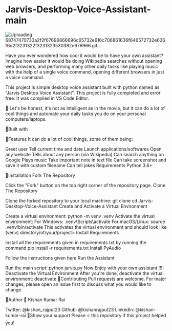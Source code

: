 # Jarvis-Desktop-Voice-Assistant-main
![Uploading 68747470733a2f2f67696666696c65732e616c706861636f646572732e636f6d2f3231322f3231323530382e676966.gif…]()


Have you ever wondered how cool it would be to have your own assistant? Imagine how easier it would be doing Wikipedia searches without opening web browsers, and performing many other daily tasks like playing music with the help of a single voice command, opening different browsers in just a voice command.

This project is simple desktop voice assistant built with python named as “Jarvis Desktop Voice Assistant”. This project is fully completed and error free. It was compiled in VS Code Editor.

🔸 Let's be honest, it's not as intelligent as in the movie, but it can do a lot of cool things and automate your daily tasks you do on your personal computers/laptops.

📌Built with


📌Features
It can do a lot of cool things, some of them being:

Greet user
Tell current time and date
Launch applications/softwares
Open any website
Tells about any person (via Wikipedia)
Can search anything on Google
Plays music
Take important note in text file
Can take screenshot and save it with custom filename
Can tell jokes
Requirements
Python 3.6+

📌Installation
Fork The Repository

Click the "Fork" button on the top right corner of the repository page.
Clone The Repository

Clone the forked repository to your local machine:
git clone <URL>
cd Jarvis-Desktop-Voice-Assistant
Create and Activate a Virtual Environment

Create a virtual environment:
python -m venv .venv
Activate the virtual environment:
For Windows:
.venv\Scripts\activate
For macOS/Linux:
source .venv/bin/activate
This activates the virtual environment and should look like (venv) directory/of/your/project>
Install Requirements

Install all the requirements given in requirements.txt by running the command pip install -r requirements.txt
Install PyAudio

Follow the instructions given here
Run the Assistant

Run the main script:
python jarvis.py
Now Enjoy with your own assistant !!!!
Deactivate the Virtual Environment
After you're done, deactivate the virtual environment:
deactivate
📌Contributing
Pull requests are welcome. For major changes, please open an issue first to discuss what you would like to change.

📌Author
👤 Kishan Kumar Rai

Twitter: @kishan_rajput23
Github: @kishanrajput23
LinkedIn: @kishan-kumar-rai
📌Show your support
Please ⭐️ this repository if this project helped you!
